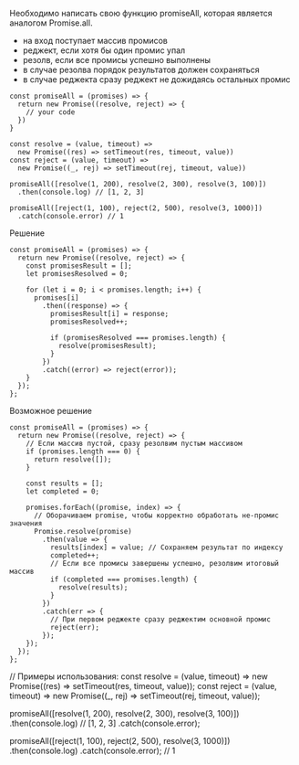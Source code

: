 Необходимо написать свою функцию promiseAll, которая является аналогом Promise.all.

- на вход поступает массив промисов
- реджект, если хотя бы один промис упал
- резолв, если все промисы успешно выполнены
- в случае резолва порядок результатов должен сохраняться
- в случае реджекта сразу реджект не дожидаясь остальных промис

```JS
const promiseAll = (promises) => {
  return new Promise((resolve, reject) => {
    // your code
  })
}
 
const resolve = (value, timeout) =>
  new Promise((res) => setTimeout(res, timeout, value))
const reject = (value, timeout) =>
  new Promise((_, rej) => setTimeout(rej, timeout, value))
 
promiseAll([resolve(1, 200), resolve(2, 300), resolve(3, 100)])
  .then(console.log) // [1, 2, 3]
 
promiseAll([reject(1, 100), reject(2, 500), resolve(3, 1000)])
  .catch(console.error) // 1
```

Решение

```JS
const promiseAll = (promises) => {
  return new Promise((resolve, reject) => {
    const promisesResult = [];
    let promisesResolved = 0;
 
    for (let i = 0; i < promises.length; i++) {
      promises[i]
        .then((response) => {
          promisesResult[i] = response;
          promisesResolved++;
 
          if (promisesResolved === promises.length) {
            resolve(promisesResult);
          }
        })
        .catch((error) => reject(error));
    }
  });
};
```

Возможное решение
```JS
const promiseAll = (promises) => {
  return new Promise((resolve, reject) => {
    // Если массив пустой, сразу резолвим пустым массивом
    if (promises.length === 0) {
      return resolve([]);
    }

    const results = [];
    let completed = 0;

    promises.forEach((promise, index) => {
      // Оборачиваем promise, чтобы корректно обработать не-промис значения
      Promise.resolve(promise)
        .then(value => {
          results[index] = value; // Сохраняем результат по индексу
          completed++;
          // Если все промисы завершены успешно, резолвим итоговый массив
          if (completed === promises.length) {
            resolve(results);
          }
        })
        .catch(err => {
          // При первом реджекте сразу реджектим основной промис
          reject(err);
        });
    });
  });
};
```

// Примеры использования:
const resolve = (value, timeout) =>
  new Promise((res) => setTimeout(res, timeout, value));
const reject = (value, timeout) =>
  new Promise((_, rej) => setTimeout(rej, timeout, value));

promiseAll([resolve(1, 200), resolve(2, 300), resolve(3, 100)])
  .then(console.log) // [1, 2, 3]
  .catch(console.error);

promiseAll([reject(1, 100), reject(2, 500), resolve(3, 1000)])
  .then(console.log)
  .catch(console.error); // 1
